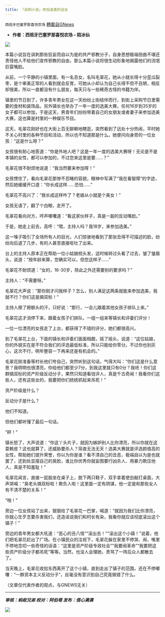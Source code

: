 ```yaml
---
title: 「讽刺小说」参加选美的丑女
---
```

`西班牙巴塞罗那喜悦农场` [轉載自GNews](https://gnews.org/zh-hans/1579820/)

- **作者：西班牙巴塞罗那喜悦农场 – 陌冰仙**


![](https://assets.gnews.org/wp-content/uploads/2021/10/tempsnip264.png)

本篇小说旨在讽刺那些狂妄而自以为是的共产邪教分子，自身思想极端扭曲不堪还责怪他人不给他们宣传邪教的自由，那么本篇小说将很生动形象地揭露他们的流氓巨婴嘴脸。

从前，一个平静的小镇里面，有一名丑女，名叫毛翠花，她从小就长得十分歪瓜裂枣，是个审美正常的人看到就会反胃，可她从小却认为自己长得不但不丑陋，相反却很美，所以一直都没有什么朋友，每天只与一些稀奇古怪的书籍为伴。

镇里的节日到了，许多青年男女在这一天纷纷上街结伴而行，到街上采购节日里需要的食材和装饰品，另外镇长也举办了一年一度的选美大赛，任何16岁到35岁的女子都可以参加，于是这天，男青年们纷纷带着自己的女朋友或者妻子来参加选美大赛，这也算是村里的一种娱乐节目。

这天，毛翠花刚好也在大街上百无聊赖地瞎逛，突然看到了远处十分热闹，平时她不关心村里的各种节目和活动，所以也不知道那是什么。她便问向身旁的一位女孩：“这是什么呀？”

女孩很有耐心地答道：“你是外地人吧？这是一年一度的选美大赛呀！无论是不是本镇的女性，都可以参加的，不过您来这里是要……？”

毛翠花很不耐烦地说道：“我当然要来参加呀！”

女孩愣住了，看向毛翠花那惨不忍睹的容貌，眼神中写满了“我在看智障”的字迹，然后她缓缓开口道：“你长成这样……恐怕……”

毛翠花不高兴了：“我长成这样咋了？老娘从小就是个美女！”

女孩无语了，翻了个白眼，走开了。

毛翠花看向对方，哼声嘟囔道：“看这家伙样子，真是一副的反动嘴脸。”

于是，她走上前去，高呼：“喂，主持人吗？我18岁，来参加选美。”

这一嗓子吸引了全场所有人的目光，人们惊骇地看到了那张丑得不可描述的脸，纷纷向后退了几步，有的人甚至直接呕吐了出来。

台上的主持人原本正在帮助一位小姑娘梳头发，这时候转过头看了过去，皱了皱眉头，说道：“按年龄来算，您确实可以，但您这样子……”

毛翠花不耐烦道：“女的，16-30岁，除此之外还需要别的要求吗？”

主持人：“不需要呀。”

毛翠花大声说：“那你刚才问我样子？怎么，别人满足这两条就能来参加选美，我就不行？你们这是搞双标！”

主持人擦了擦额头的汗，只好说：“那行，一会儿跟着其他女孩子排队上来。”

毛翠花这才消停下来，跟着女孩子们排队，一组一组来等镇长和评委们评分！

一位一位漂亮的女孩走了上台，都获得了不错的评分，她们都很高兴。

到了毛翠花上台，下面的镇长和评委们面面相觑，摇了摇头，说道：“这位姑娘，你的外貌实在是不符合我们的评选最低标准，所以只能给你零分。不过你也别灰心，这次不行，明年整容一下再来还是有机会的。”

毛翠花刚准备等村长他们夸自己，突然听到这句话，气得大叫：“你们这是什么意思？我明明也很漂亮，你给他们都至少7分，到我这里就只有0分？我呸！你们这群搞双标的资产阶级反动分子，果然只知道看钱评人，真是千古奇闻！我看你们这些人，还有这些女的，我要把你们统统抓起来吊死！”

资产阶级是什么？

反动分子是什么？

他们不知道。

但他们都听懂了最后一句话。

“砰！”

镇长怒了，大声说道：“你这丫头片子，就因为嫉妒别人比你漂亮，所以你就在这耍赖皮？这也就算了，还威胁要杀人？简直无法无天！选美大赛就是评选颜值高的女性，帮助她们提升荣誉，你以为你是谁？看不清自己的丑恶，极端自以为是也就罢了，还到处显摆自己的臭脸，谁比你优秀你就妄图要行凶杀人、用暴力欺压他人，真是不知羞耻！”

毛翠花闻言，直接一屁股坐在桌子上，脱下两只鞋子，双手拿着使劲敲打桌面，大声哭喊：“臭老头搞双标啦！欺负人啦！这里面一定有阴谋，他一定是和那些女人有不清不楚的关系！”

“啪！”

旁边一位女孩站了出来，狠狠给了毛翠花一巴掌，喊道：“就因为我们比你漂亮，你就心生歹念要杀害我们，还造谣说我们和村长有染，我看你就应该彻底滚出这个镇子！”

旁边的青年男女都大吼道：“恶心的丑八怪”“滚出去！”“滚出这个小镇！”说着，他们把毛翠花赶出了广场。在小镇民众的注视下，毛翠花躲在家里不停哭、闹，嘴里不停地念叨一些奇怪的话语：“这里是资产阶级专政社会”“我要闹革命”“我要把这些资产阶级分子都吊死”等等。当然，也没人会理她，责骂了一阵后众人都散去了。

当天晚上，毛翠花收拾东西离开了这个小镇，直到走出了镇子的范围，还在不停嘟囔：“一群资本主义反动分子”，丝毫没有意识到自己究竟做错了什么。

（文章仅代表作者的观点，与GNEWS无关）

* * *

***审核：蚂蚁兄弟
校对：阿伯塔
发布：信心满满***

![](https://assets.gnews.org/wp-content/uploads/2021/10/tempsnip190.png)

